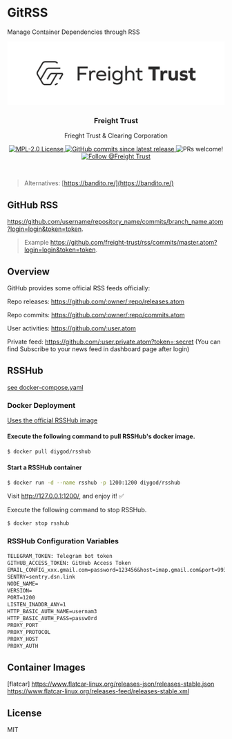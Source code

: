 # GitRSS

Manage Container Dependencies through RSS

<p align="center">
  <img src="https://raw.githubusercontent.com/freight-trust/branding/master/static/logo-420.svg" alt="Freight Trust logo">
</p>

<h3 align="center">
  Freight Trust
</h3>

<p align="center">
  Frieght Trust & Clearing Corporation
</p>

<p align="center">
  <a href="https://www.npmjs.org/package/Freight Trust-lib">
    <img src="https://img.shields.io/github/license/freight-trust/omnibus" alt="MPL-2.0 License" />
  </a>
  <a href="https://circleci.com/gh/Freight Trust/Freight Trust-lib">
    <img src="https://img.shields.io/github/commits-since/freight-trust/omnibus/latest/master" alt="GitHub commits since latest release" />
  </a>
    <img src="https://img.shields.io/badge/PRs-welcome-brightgreen.svg" alt="PRs welcome!" />
  </a>
  <a href="https://twitter.com/intent/follow?screen_name=Freight Trust">
    <img src="https://img.shields.io/twitter/url?label=%40FreightTrustNet&url=https%3A%2F%2Ftwitter.com%2Ffreighttrustnet" alt="Follow @Freight Trust" />
  </a>
</p>

<br>

> Alternatives: [https://bandito.re/](https://bandito.re/)

## GitHub RSS

https://github.com/username/repository_name/commits/branch_name.atom?login=login&token=token.

> Example
> https://github.com/freight-trust/rss/commits/master.atom?login=login&token=token.

## Overview

GitHub provides some official RSS feeds officially:

Repo releases: https://github.com/:owner/:repo/releases.atom

Repo commits: https://github.com/:owner/:repo/commits.atom

User activities: https://github.com/:user.atom

Private feed: https://github.com/:user.private.atom?token=:secret (You can find
Subscribe to your news feed in dashboard page after login)

## RSSHub

[see docker-compose.yaml](/hub/docker-compose.yaml)

### Docker Deployment

[Uses the official RSSHub image](https://docs.rsshub.app/en/install/#docker-deployment)

#### Execute the following command to pull RSSHub's docker image.

```bash
$ docker pull diygod/rsshub
```

#### Start a RSSHub container

```bash
$ docker run -d --name rsshub -p 1200:1200 diygod/rsshub
```

Visit http://127.0.0.1:1200/, and enjoy it! ✅

Execute the following command to stop RSSHub.

```bash
$ docker stop rsshub
```

### RSSHub Configuration Variables

```
TELEGRAM_TOKEN: Telegram bot token
GITHUB_ACCESS_TOKEN: GitHub Access Token
EMAIL_CONFIG_xxx.gmail.com=password=123456&host=imap.gmail.com&port=993
SENTRY=sentry.dsn.link
NODE_NAME=
VERSION=
PORT=1200
LISTEN_INADDR_ANY=1
HTTP_BASIC_AUTH_NAME=usernam3
HTTP_BASIC_AUTH_PASS=passw0rd
PROXY_PORT
PROXY_PROTOCOL
PROXY_HOST
PROXY_AUTH
```

## Container Images

[flatcar] https://www.flatcar-linux.org/releases-json/releases-stable.json
https://www.flatcar-linux.org/releases-feed/releases-stable.xml

## License

MIT
